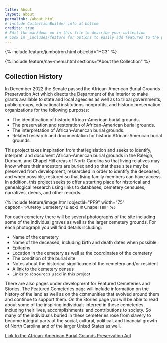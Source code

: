 ```yaml
---
title: About
layout: about
permalink: /about.html
# include CollectionBuilder info at bottom
credits: true
# Edit the markdown on in this file to describe your collection
# Look in _includes/feature for options to easily add features to the page
---
```


{% include feature/jumbotron.html objectid="HC3" %}

{% include feature/nav-menu.html sections="About the Collection" %}
## Collection History

In December 2022 the Senate passed the African-American Burial Grounds Preservation Act which directs the Department of the Interior to make grants available to state and local agencies as well as to tribal governments, public groups, educational institutions, nonprofits, and historic preservation organizations for the following purposes:

- The identification of historic African-American burial grounds.
- The preservation and restoration of African-American burial grounds.
- The interpretation of African-American burial grounds.
- Related research and documentation for historic African-American burial grounds.

This project takes inspiration from that legislation and seeks to identify, interpret, and document African-American burial grounds in the Raleigh, Durham, and Chapel Hill areas of North Carolina so that living relatives may know where their ancestors are buried and so that these sites may be preserved from development, researched in order to identify the deceased, and when possible, restored so that living family members can have access. In addition, this project seeks to offer a starting place for historical and genealogical research using links to databases, cemetery censuses, narratives, deeds, and other records. 

{% include feature/image.html objectid="PF9" width="75" caption="Purefoy Cemetery (Black) in Chapel Hill" %}

For each cemetery there will be several photographs of the site including some of the individual graves as well as the larger cemetery grounds. For each photograph you will find details including:

- Name of the cemetery
- Name of the deceased, including birth and death dates when possible
- Epitaphs
- Location in the cemetery as well as the coordinates of the cemetery
- The condition of the burial site
- Notes about the historical significance of the cemetery and/or resident
- A link to the cemetery census
- Links to resources used in this project

There are also pages under development for Featured Cemeteries and Stories. The Featured Cemeteries page will include information on the history of the land as well as on the communities that evolved around them and continue to support them. On the Stories page you will be able to read about some of the inspiring individuals interred in these cemeteries including their lives, accomplishments, and contributions to society. So many of the individuals buried in these cemeteries rose from slavery to become integral parts of the social, cultural, political, and financial growth of North Carolina and of the larger United States as well. 

<a href=”https://www.congress.gov/bill/117th-congress/house-bill/6805/text”>Link to the African-American Burial Grounds Preservation Act</a>




